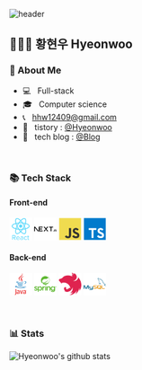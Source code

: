 ![header](https://capsule-render.vercel.app/api?type=Waving&color=auto&height=300&section=header&text=Welcome&fontSize=90&desc=Hello%20world%20Hyeonwoo's%20GitHub%20Profile&descSize=10&descAlign=62)
## 👨🏻‍💻 황현우 Hyeonwoo

### 🐶 About Me
* 💻 &nbsp; Full-stack
* 🎓 &nbsp; Computer science
* 📞 &nbsp; hhw12409@gmail.com <br/>
* 📖 &nbsp; tistory : <a href="https://latte1114.tistory.com/">@Hyeonwoo</a>
* 📖 &nbsp; tech blog : <a href="https://blog-hhw12409.vercel.app">@Blog</a>

<br />

### 📚 Tech Stack
#### Front-end
<p align="left"> 
  <img src="https://raw.githubusercontent.com/devicons/devicon/master/icons/react/react-original-wordmark.svg" alt="react" width="40" height="40"/> 
  <img src="https://raw.githubusercontent.com/devicons/devicon/master/icons/nextjs/nextjs-original-wordmark.svg" alt="nextjs" color="white" width="40" height="40"/> 
  <img src="https://raw.githubusercontent.com/devicons/devicon/master/icons/javascript/javascript-original.svg" alt="javascript" width="40" height="40"/> </a> 
  <img src="https://raw.githubusercontent.com/devicons/devicon/master/icons/typescript/typescript-original.svg" alt="typescript" width="40" height="40"/> </a> 
</p>

#### Back-end
<p align="left"> 
  <img src="https://raw.githubusercontent.com/devicons/devicon/master/icons/java/java-original-wordmark.svg" alt="java" width="40" height="40"/> 
  <img src="https://raw.githubusercontent.com/devicons/devicon/master/icons/spring/spring-original-wordmark.svg" alt="spring" width="40" height="40"/> 
  <img src="https://raw.githubusercontent.com/devicons/devicon/master/icons/nestjs/nestjs-original.svg" alt="nestjs" width="40" height="40"/> 
  <img src="https://raw.githubusercontent.com/devicons/devicon/master/icons/mysql/mysql-original-wordmark.svg" alt="myslq" color="white" width="40" height="40"/> 
</p>
<br />

### 📊 Stats
![Hyeonwoo's github stats](https://github-readme-stats-git-masterrstaa-rickstaa.vercel.app/api?username=hhw12409&&show_icons=true&theme=white)

<br />

<!--
**hhw12409/hhw12409** is a ✨ _special_ ✨ repository because its `README.md` (this file) appears on your GitHub profile.

Here are some ideas to get you started:

- 🔭 I’m currently working on ...
- 🌱 I’m currently learning ...
- 👯 I’m looking to collaborate on ...
- 🤔 I’m looking for help with ...
- 💬 Ask me about ...
- 📫 How to reach me: ...
- 😄 Pronouns: ...
- ⚡ Fun fact: ...
-->



<!--
![JavaScript](https://img.shields.io/badge/-JavaScript-%23F7DF1C?style=for-the-badge&logo=javascript&logoColor=000000&labelColor=%23F7DF1C&color=%23FFCE5A)
![HTML5](https://img.shields.io/badge/-HTML5-F05032?style=for-the-badge&logo=html5&logoColor=ffffff)
![CSS3](https://img.shields.io/badge/-CSS3-007ACC?style=for-the-badge&logo=css3)
![JavaScript](https://img.shields.io/badge/-JavaScript-%23F7DF1C?style=for-the-badge&logo=javascript&logoColor=000000&labelColor=%23F7DF1C&color=%23FFCE5A)
![TypeScript](https://img.shields.io/badge/-TypeScript-007ACC?style=for-the-badge&logo=typescript&logoColor=white)
![React](https://img.shields.io/badge/-React-222222?style=for-the-badge&logo=react)
![Node](https://img.shields.io/badge/-Nodejs-43853d?style=for-the-badge&logo=Node.js&logoColor=white)
![Git](https://img.shields.io/badge/-Git-F05032?style=for-the-badge&logo=git&logoColor=ffffff)
-->
